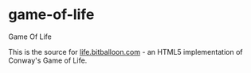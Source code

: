 game-of-life
============

Game Of Life

This is the source for [life.bitballoon.com](life.bitballoon.com) - an HTML5 implementation of Conway's Game of Life.
